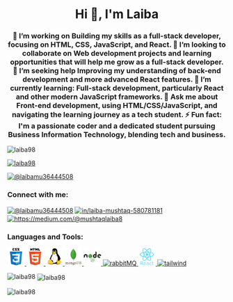 <h1 align="center">Hi 👋, I'm Laiba</h1>
<h3 align="center">🔭 I’m working on Building my skills as a full-stack developer, focusing on HTML, CSS, JavaScript, and React. 👯 I’m looking to collaborate on Web development projects and learning opportunities that will help me grow as a full-stack developer. 🤝 I’m seeking help Improving my understanding of back-end development and more advanced React features. 🌱 I’m currently learning: Full-stack development, particularly React and other modern JavaScript frameworks. 💬 Ask me about Front-end development, using HTML/CSS/JavaScript, and navigating the learning journey as a tech student. ⚡ Fun fact: I'm a passionate coder and a dedicated student pursuing Business Information Technology, blending tech and business.</h3>

<p align="left"> <img src="https://komarev.com/ghpvc/?username=laiba98&label=Profile%20views&color=0e75b6&style=flat" alt="laiba98" /> </p>

<p align="left"> <a href="https://github.com/ryo-ma/github-profile-trophy"><img src="https://github-profile-trophy.vercel.app/?username=laiba98" alt="laiba98" /></a> </p>

<p align="left"> <a href="https://twitter.com/@laibamu36444508" target="blank"><img src="https://img.shields.io/twitter/follow/@laibamu36444508?logo=twitter&style=for-the-badge" alt="@laibamu36444508" /></a> </p>

<h3 align="left">Connect with me:</h3>
<p align="left">
<a href="https://twitter.com/@laibamu36444508" target="blank"><img align="center" src="https://raw.githubusercontent.com/rahuldkjain/github-profile-readme-generator/master/src/images/icons/Social/twitter.svg" alt="@laibamu36444508" height="30" width="40" /></a>
<a href="https://linkedin.com/in/in/laiba-mushtaq-580781181" target="blank"><img align="center" src="https://raw.githubusercontent.com/rahuldkjain/github-profile-readme-generator/master/src/images/icons/Social/linked-in-alt.svg" alt="in/laiba-mushtaq-580781181" height="30" width="40" /></a>
<a href="https://medium.com/https://medium.com/@mushtaqlaiba8" target="blank"><img align="center" src="https://raw.githubusercontent.com/rahuldkjain/github-profile-readme-generator/master/src/images/icons/Social/medium.svg" alt="https://medium.com/@mushtaqlaiba8" height="30" width="40" /></a>
</p>

<h3 align="left">Languages and Tools:</h3>
<p align="left"> <a href="https://www.w3schools.com/css/" target="_blank" rel="noreferrer"> <img src="https://raw.githubusercontent.com/devicons/devicon/master/icons/css3/css3-original-wordmark.svg" alt="css3" width="40" height="40"/> </a> <a href="https://www.w3.org/html/" target="_blank" rel="noreferrer"> <img src="https://raw.githubusercontent.com/devicons/devicon/master/icons/html5/html5-original-wordmark.svg" alt="html5" width="40" height="40"/> </a> <a href="https://www.linux.org/" target="_blank" rel="noreferrer"> <img src="https://raw.githubusercontent.com/devicons/devicon/master/icons/linux/linux-original.svg" alt="linux" width="40" height="40"/> </a> <a href="https://www.mongodb.com/" target="_blank" rel="noreferrer"> <img src="https://raw.githubusercontent.com/devicons/devicon/master/icons/mongodb/mongodb-original-wordmark.svg" alt="mongodb" width="40" height="40"/> </a> <a href="https://nodejs.org" target="_blank" rel="noreferrer"> <img src="https://raw.githubusercontent.com/devicons/devicon/master/icons/nodejs/nodejs-original-wordmark.svg" alt="nodejs" width="40" height="40"/> </a> <a href="https://www.rabbitmq.com" target="_blank" rel="noreferrer"> <img src="https://www.vectorlogo.zone/logos/rabbitmq/rabbitmq-icon.svg" alt="rabbitMQ" width="40" height="40"/> </a> <a href="https://reactjs.org/" target="_blank" rel="noreferrer"> <img src="https://raw.githubusercontent.com/devicons/devicon/master/icons/react/react-original-wordmark.svg" alt="react" width="40" height="40"/> </a> <a href="https://tailwindcss.com/" target="_blank" rel="noreferrer"> <img src="https://www.vectorlogo.zone/logos/tailwindcss/tailwindcss-icon.svg" alt="tailwind" width="40" height="40"/> </a> </p>

<p><img align="left" src="https://github-readme-stats.vercel.app/api/top-langs?username=laiba98&show_icons=true&locale=en&layout=compact" alt="laiba98" /></p>

<p>&nbsp;<img align="center" src="https://github-readme-stats.vercel.app/api?username=laiba98&show_icons=true&locale=en" alt="laiba98" /></p>

<p><img align="center" src="https://github-readme-streak-stats.herokuapp.com/?user=laiba98&" alt="laiba98" /></p>


